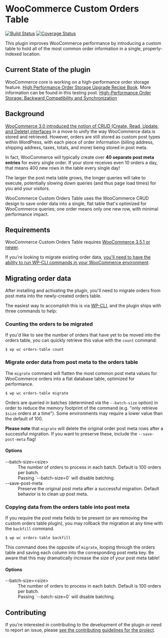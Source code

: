 # WooCommerce Custom Orders Table

[![Build Status](https://travis-ci.org/liquidweb/woocommerce-custom-orders-table.svg?branch=develop)](https://travis-ci.org/liquidweb/woocommerce-custom-orders-table)
[![Coverage Status](https://coveralls.io/repos/github/liquidweb/woocommerce-custom-orders-table/badge.svg?branch=develop)](https://coveralls.io/github/liquidweb/woocommerce-custom-orders-table?branch=develop)

This plugin improves WooCommerce performance by introducing a custom table to hold all of the most common order information in a single, properly-indexed location.

## Current State of the plugin

WooCommerce core is working on a high-performance order storage feature. [High Performance Order Storage Upgrade Recipe Book](https://github.com/woocommerce/woocommerce/wiki/High-Performance-Order-Storage-Upgrade-Recipe-Book). More information can be found in this testing post. [High-Performance Order Storage: Backward Compatibility and Synchronization](https://developer.woocommerce.com/2022/09/29/high-performance-order-storage-backward-compatibility-and-synchronization/)

## Background

[WooCommerce 3.0 introduced the notion of CRUD (Create, Read, Update, and Delete) interfaces](https://woocommerce.wordpress.com/2016/10/27/the-new-crud-classes-in-woocommerce-2-7/) in a move to unify the way WooCommerce data is stored and retrieved. However, orders are still stored as custom post types within WordPress, with each piece of order information (billing address, shipping address, taxes, totals, and more) being stored in post meta.

In fact, WooCommerce will typically create over **40 separate post meta entries** for every single order. If your store receives even 10 orders a day, that means 400 new rows in the table every single day!

The larger the post meta table grows, the longer queries will take to execute, potentially slowing down queries (and thus page load times) for you and your visitors.

WooCommerce Custom Orders Table uses the WooCommerce CRUD design to save order data into a single, flat table that's optimized for WooCommerce queries; one order means only one new row, with minimal performance impact.

## Requirements

WooCommerce Custom Orders Table requires [WooCommerce 3.5.1 or newer](https://wordpress.org/plugins/woocommerce/).

If you're looking to migrate existing order data, [you'll need to have the ability to run WP-CLI commands in your WooCommerce environment](http://wp-cli.org/).

## Migrating order data

After installing and activating the plugin, you'll need to migrate orders from post meta into the newly-created orders table.

The easiest way to accomplish this is via [WP-CLI](http://wp-cli.org/), and the plugin ships with three commands to help:

### Counting the orders to be migrated

If you'd like to see the number of orders that have yet to be moved into the orders table, you can quickly retrieve this value with the `count` command:

```
$ wp wc orders-table count
```

### Migrate order data from post meta to the orders table

The `migrate` command will flatten the most common post meta values for WooCommerce orders into a flat database table, optimized for performance.

```
$ wp wc orders-table migrate
```

Orders are queried in batches (determined via the `--batch-size` option) in order to reduce the memory footprint of the command (e.g. "only retrieve `$size` orders at a time"). Some environments may require a lower value than the default of 100.

**Please note** that `migrate` will delete the original order post meta rows after a successful migration. If you want to preserve these, include the `--save-post-meta` flag!

#### Options

<dl>
	<dt>--batch-size=&lt;size&gt;</dt>
	<dd>The number of orders to process in each batch. Default is 100 orders per batch.</dd>
	<dd>Passing `--batch-size=0` will disable batching.</dd>
	<dt>--save-post-meta</dt>
	<dd>Preserve the original post meta after a successful migration. Default behavior is to clean up post meta.</dd>
</dl>


### Copying data from the orders table into post meta

If you require the post meta fields to be present (or are removing the custom orders table plugin), you may rollback the migration at any time with the `backfill` command.

```
$ wp wc orders-table backfill
```

This command does the opposite of `migrate`, looping through the orders table and saving each column into the corresponding post meta key. Be aware that this may dramatically increase the size of your post meta table!

#### Options

<dl>
	<dt>--batch-size=&lt;size&gt;</dt>
	<dd>The number of orders to process in each batch. Default is 100 orders per batch.</dd>
	<dd>Passing `--batch-size=0` will disable batching.</dd>
</dl>

## Contributing

If you're interested in contributing to the development of the plugin or need to report an issue, please [see the contributing guidelines for the project](https://github.com/liquidweb/woocommerce-custom-orders-table/blob/develop/CONTRIBUTING.md).
